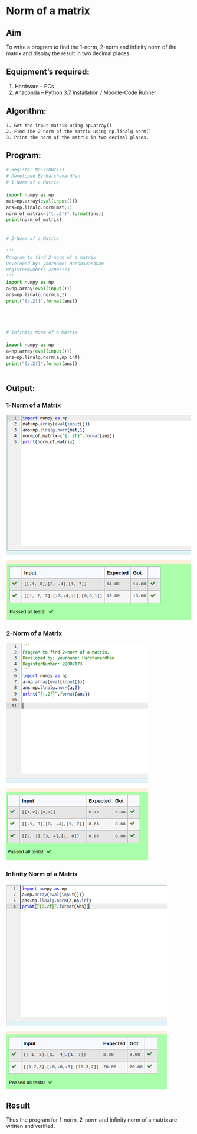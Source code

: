 # Norm of a matrix
## Aim
To write a program to find the 1-norm, 2-norm and infinity norm of the matrix and display the result in two decimal places.
## Equipment’s required:
1.	Hardware – PCs
2.	Anaconda – Python 3.7 Installation / Moodle-Code Runner
## Algorithm:
	1. Get the input matrix using np.array()   
    2. Find the 2-norm of the matrix using np.linalg.norm()
	3. Print the norm of the matrix in two decimal places.
## Program:
```Python
# Register No:22007173
# Developed By:Harshavardhan
# 1-Norm of a Matrix

import numpy as np 
mat=np.array(eval(input()))
ans=np.linalg.norm(mat,1)
norm_of_matrix=("{:.2f}".format(ans))
print(norm_of_matrix)


# 2-Norm of a Matrix

'''
Program to find 2-norm of a matrix.
Developed by: yourname: Harshavardhan
RegisterNumber: 22007173
'''
import numpy as np
a=np.array(eval(input()))
ans=np.linalg.norm(a,2)
print("{:.2f}".format(ans))




# Infinity Norm of a Matrix

import numpy as np
a=np.array(eval(input()))
ans=np.linalg.norm(a,np.inf)
print("{:.2f}".format(ans))



```
## Output:
### 1-Norm of a Matrix
![norm](./Screenshot%20from%202023-01-19%2018-59-04.png)



### 2-Norm of a Matrix
![norm](./Screenshot%20from%202023-01-19%2019-02-37.png)
### Infinity Norm of a Matrix
![norm](./Screenshot%20from%202023-01-19%2019-02-49.png)

## Result
Thus the program for 1-norm, 2-norm and Infinity norm of a matrix are written and verified.
